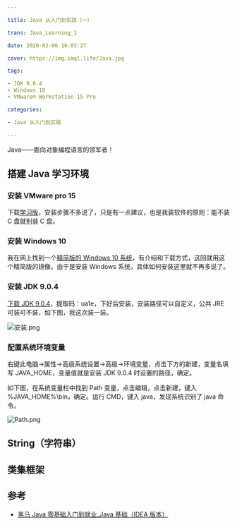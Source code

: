 ```yaml
---

title: Java 从入门到实践（一）

trans: Java_Learning_1

date: 2020-02-06 16:03:27

cover: https://img.imql.life/Java.jpg

tags:

- JDK 9.0.4
- Windows 10
- VMware® Workstation 15 Pro

categories:

- Java 从入门到实践

---
```


Java——面向对象编程语言的领军者！

<!-- more -->

## 搭建 Java 学习环境

### 安装 VMware pro 15

下载[学习版](https://www.52pojie.cn/thread-1026907-1-1.html)，安装步骤不多说了，只是有一点建议，也是我装软件的原则：能不装 C 盘就别装 C 盘。

### 安装 Windows 10

我在网上找到一个[精简版的 Windows 10 系统](https://www.cnblogs.com/gxhunter/p/10290748.html)，有介绍和下载方式，这回就用这个精简版的镜像。由于是安装 Windows 系统，具体如何安装这里就不再多说了。

### 安装 JDK 9.0.4

[下载 JDK 9.0.4](https://pan.baidu.com/s/1R0Y6nDqlYxKvelV3dAtekQ)，提取码：ua1e，下好后安装，安装路径可以自定义，公共 JRE 可装可不装，如下图，我这次装一装。

![安装.png](https://cdn.nlark.com/yuque/0/2022/png/8391941/1643950683233-758724b8-9150-4a02-8430-cd48330015a7.png#clientId=u5ff9c625-7df9-4&crop=0&crop=0&crop=1&crop=1&from=drop&id=u5cbeb679&name=%E5%AE%89%E8%A3%85.png&originHeight=476&originWidth=625&originalType=binary&ratio=1&rotation=0&showTitle=false&size=42805&status=done&style=shadow&taskId=u033ecad2-8edd-48a9-a420-b9188bbaa81&title=)

### 配置系统环境变量

右键此电脑->属性->高级系统设置->高级->环境变量，点击下方的新建，变量名填写 JAVA_HOME，变量值就是安装 JDK 9.0.4 时设置的路径，确定。

如下图，在系统变量栏中找到 Path 变量，点击编辑，点击新建，键入 %JAVA_HOME%\bin，确定。运行 CMD，键入 java，发现系统识别了 java 命令。

![Path.png](https://cdn.nlark.com/yuque/0/2022/png/8391941/1643950697495-8251c080-cd53-438b-9621-e4c5849c77f4.png#clientId=u5ff9c625-7df9-4&crop=0&crop=0&crop=1&crop=1&from=drop&id=u45eb6e35&name=Path.png&originHeight=777&originWidth=794&originalType=binary&ratio=1&rotation=0&showTitle=false&size=29929&status=done&style=shadow&taskId=ubd0b9da3-4da1-43cb-af7b-92e50129abe&title=)

## String（字符串）

## 类集框架

## 参考

- [黑马 Java 零基础入门到就业\_Java 基础（IDEA 版本）](https://www.bilibili.com/video/BV1Lf4y1U7Cz?p=9)
